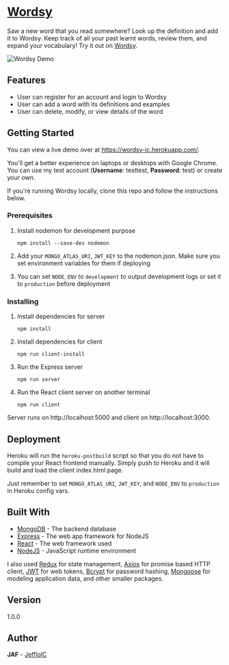 # [Wordsy](https://wordsy-jc.herokuapp.com/)

Saw a new word that you read somewhere? Look up the definition and add it to Wordsy. Keep track of all your past learnt words, review them, and expand your vocabulary! Try it out on [Wordsy](https://wordsy-jc.herokuapp.com/).

![Wordsy Demo](docs/wordsy-demo.gif)

## Features

* User can register for an account and login to Wordsy
* User can add a word with its definitions and examples
* User can delete, modify, or view details of the word

## Getting Started

You can view a live demo over at https://wordsy-jc.herokuapp.com/.

You'll get a better experience on laptops or desktops with Google Chrome. You can use my test account (**Username**: testtest, **Password**: test) or create your own.

If you're running Wordsy locally, clone this repo and follow the instructions below.

### Prerequisites

1. Install nodemon for development purpose
    ```
    npm install --save-dev nodemon
    ```

2. Add your `MONGO_ATLAS_URI`, `JWT_KEY` to the nodemon.json. Make sure you set environment variables for them if deploying

3. You can set `NODE_ENV` to `development` to output development logs or set it to `production` before deployment

### Installing

1. Install dependencies for server
    ```
    npm install
    ```

2. Install dependencies for client
    ```
    npm run client-install
    ```

3. Run the Express server
    ```
    npm run server
    ```

4. Run the React client server on another terminal
    ```
    npm run client
    ```

Server runs on http://localhost:5000 and client on http://localhost:3000.

## Deployment

Heroku will run the `heroku-postbuild` script so that you do not have to compile your React frontend manually. Simply push to Heroku and it will build and load the client index.html page.

Just remember to set `MONGO_ATLAS_URI`, `JWT_KEY`, and `NODE_ENV` to `production` in Heroku config vars.

## Built With

* [MongoDB](https://www.mongodb.com/) - The backend database
* [Express](https://expressjs.com/) - The web app framework for NodeJS
* [React](https://reactjs.org/) - The web framework used
* [NodeJS](https://nodejs.org/en/) - JavaScript runtime environment

I also used [Redux](https://redux.js.org/) for state management, [Axios](https://github.com/axios/axios) for promise based HTTP client, [JWT](https://jwt.io/) for web tokens, [Bcrypt](https://github.com/dcodeIO/bcrypt.js) for password hashing, [Mongoose](https://mongoosejs.com/) for modeling application data, and other smaller packages.

## Version

1.0.0

## Author

**JAF** - [JefflolC](https://github.com/JefflolC)